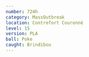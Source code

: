```yaml
---
number: 724h
category: MassOutbreak
location: Contrefort Couronné
level: 15
version: PLA
ball: Poke
caught: Brindibou
---
```

